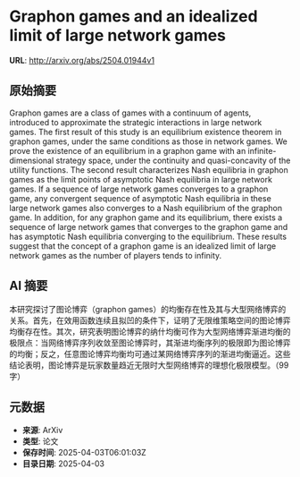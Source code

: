 # Graphon games and an idealized limit of large network games

**URL**: http://arxiv.org/abs/2504.01944v1

## 原始摘要

Graphon games are a class of games with a continuum of agents, introduced to
approximate the strategic interactions in large network games. The first result
of this study is an equilibrium existence theorem in graphon games, under the
same conditions as those in network games. We prove the existence of an
equilibrium in a graphon game with an infinite-dimensional strategy space,
under the continuity and quasi-concavity of the utility functions. The second
result characterizes Nash equilibria in graphon games as the limit points of
asymptotic Nash equilibria in large network games. If a sequence of large
network games converges to a graphon game, any convergent sequence of
asymptotic Nash equilibria in these large network games also converges to a
Nash equilibrium of the graphon game. In addition, for any graphon game and its
equilibrium, there exists a sequence of large network games that converges to
the graphon game and has asymptotic Nash equilibria converging to the
equilibrium. These results suggest that the concept of a graphon game is an
idealized limit of large network games as the number of players tends to
infinity.


## AI 摘要

本研究探讨了图论博弈（graphon games）的均衡存在性及其与大型网络博弈的关系。首先，在效用函数连续且拟凹的条件下，证明了无限维策略空间的图论博弈均衡存在性。其次，研究表明图论博弈的纳什均衡可作为大型网络博弈渐进均衡的极限点：当网络博弈序列收敛至图论博弈时，其渐进均衡序列的极限即为图论博弈的均衡；反之，任意图论博弈均衡均可通过某网络博弈序列的渐进均衡逼近。这些结论表明，图论博弈是玩家数量趋近无限时大型网络博弈的理想化极限模型。（99字）

## 元数据

- **来源**: ArXiv
- **类型**: 论文
- **保存时间**: 2025-04-03T06:01:03Z
- **目录日期**: 2025-04-03
